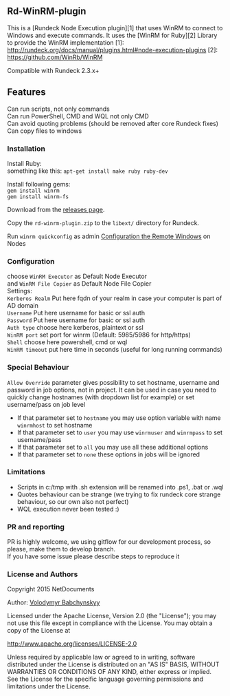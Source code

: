 ## Rd-WinRM-plugin
This is a [Rundeck Node Execution plugin][1] that uses WinRM to connect to Windows and execute commands. It uses the [WinRM for Ruby][2] Library to provide the WinRM implementation
[1]: http://rundeck.org/docs/manual/plugins.html#node-execution-plugins
[2]: https://github.com/WinRb/WinRM

Compatible with Rundeck 2.3.x+

## Features
Can run scripts, not only commands  
Can run PowerShell, CMD and WQL not only CMD  
Can avoid quoting problems (should be removed after core Rundeck fixes)  
Can copy files to windows  

### Installation

Install Ruby:  
something like this: `apt-get install make ruby ruby-dev`  

Install following gems:  
`gem install winrm`  
`gem install winrm-fs`  

Download from the [releases page](https://github.com/vvchik/rd-winrm-plugin/releases).

Copy the `rd-winrm-plugin.zip` to the `libext/` directory for Rundeck.

Run `winrm quickconfig` as admin [Configuration the Remote Windows](https://technet.microsoft.com/en-us/magazine/ff700227.aspx) on Nodes

### Configuration
choose `WinRM Executor` as Default Node Executor  
and `WinRM File Copier` as Default Node File Copier   
Settings:  
`Kerberos Realm`  Put here fqdn of your realm in case your computer is part of AD domain  
`Username` Put here username for basic or ssl auth  
`Password` Put here username for basic or ssl auth  
`Auth type` choose here kerberos, plaintext or ssl  
`WinRM port` set port for winrm (Default: 5985/5986 for http/https)  
`Shell` choose here powershell, cmd or wql  
`WinRM timeout` put here time in seconds (useful for long running commands)  

### Special Behaviour
`Allow Override` parameter gives possibility to set hostname, username and password in job options, not in project. It can be used in case you need to quickly change hostnames (with dropdown list for example) or set username/pass on job level  

- If that parameter set to `hostname` you may use option variable with name `winrmhost` to set hostname
- If that parameter set to `user` you may use `winrmuser` and `winrmpass` to set username/pass
- If that parameter set to `all` you may use all these additional options
- If that parameter set to `none` these options in jobs will be ignored

### Limitations
- Scripts in c:/tmp with .sh extension will be renamed into .ps1, .bat or .wql
- Quotes behaviour can be strange (we trying to fix rundeck core strange behaviour, so our own also not perfect)
- WQL execution never been tested :)

### PR and reporting
PR is highly welcome, we using gitflow for our development process, so please, make them to develop branch.  
If you have some issue please describe steps to reproduce it 

### License and Authors
Copyright 2015 NetDocuments

Author: [Volodymyr Babchynskyy](https://github.com/vvchik)

Licensed under the Apache License, Version 2.0 (the "License");
you may not use this file except in compliance with the License. You may obtain a copy of the License at

http://www.apache.org/licenses/LICENSE-2.0

Unless required by applicable law or agreed to in writing, software distributed under the License
is distributed on an "AS IS" BASIS, WITHOUT WARRANTIES OR CONDITIONS OF ANY KIND,
either express or implied. See the License for the specific language governing permissions and limitations under the License.

